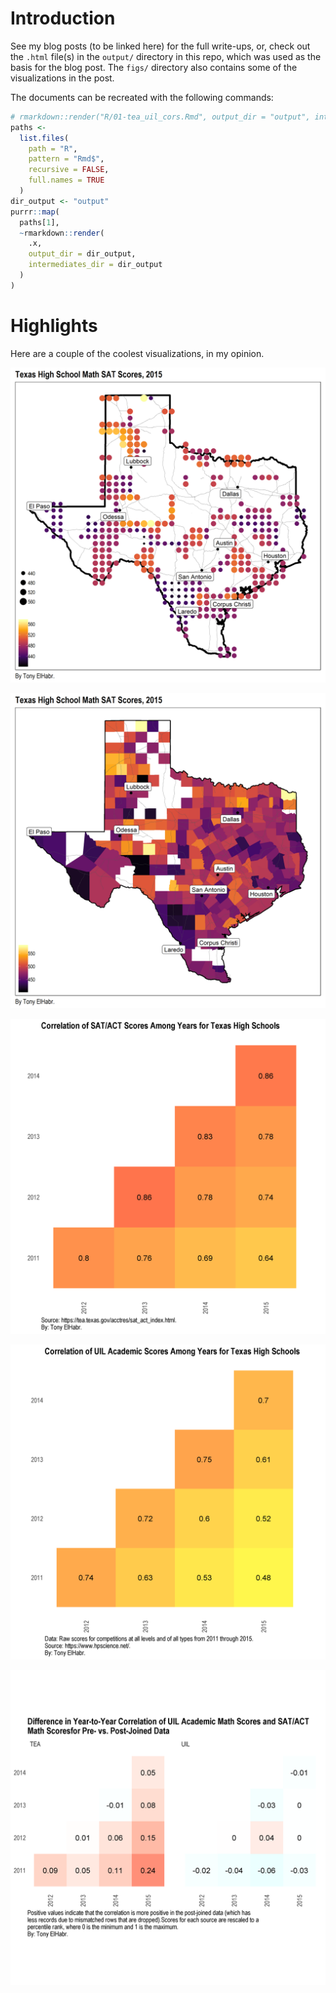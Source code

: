 
Introduction
============

See my blog posts (to be linked here) for the full write-ups, or, check out the `.html` file(s) in the `output/` directory in this repo, which was used as the basis for the blog post. The `figs/` directory also contains some of the visualizations in the post.

The documents can be recreated with the following commands:

``` r
# rmarkdown::render("R/01-tea_uil_cors.Rmd", output_dir = "output", intermediates_dir = "output")
paths <-
  list.files(
    path = "R",
    pattern = "Rmd$",
    recursive = FALSE,
    full.names = TRUE
  )
dir_output <- "output"
purrr::map(
  paths[1],
  ~rmarkdown::render(
    .x,
    output_dir = dir_output, 
    intermediates_dir = dir_output
  )
)
```

Highlights
==========

Here are a couple of the coolest visualizations, in my opinion.

![](figs/viz_schools_grid.png)

![](figs/viz_schools_chlr.png)

![](figs/viz_schools_tea_cors_byyear.png)

![](figs/viz_schools_uil_cors_byyear.png)

![](figs/viz_schools_math_cors_byyear_diffs.png)
